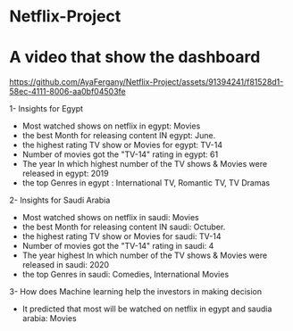 # Netflix-Project
# A video that show the dashboard

https://github.com/AyaFergany/Netflix-Project/assets/91394241/f81528d1-58ec-4111-8006-aa0bf04503fe

1- Insights for Egypt

- Most watched shows on netflix in egypt: Movies
- the best Month for releasing content IN egypt: June.
- the highest rating TV show or Movies for egypt: TV-14
- Number of movies got the "TV-14" rating in egypt: 61
- The year In which highest number of the TV shows & Movies were released in egypt:
2019
- the top Genres in egypt : International TV, Romantic  TV, TV Dramas

2- Insights for Saudi Arabia
- Most watched shows on netflix in saudi:  Movies
- the best Month for releasing content IN saudi: Octuber. 
- the highest rating TV show or Movies for saudi: TV-14
- Number of movies got the "TV-14" rating in saudi: 4
- The year highest In which number of the TV shows & Movies were released in saudi:
2020
- the top Genres in saudi: Comedies, International Movies

3- How does Machine learning help the investors in making decision

- It predicted that most will be watched on netflix in egypt and saudia arabia: Movies






